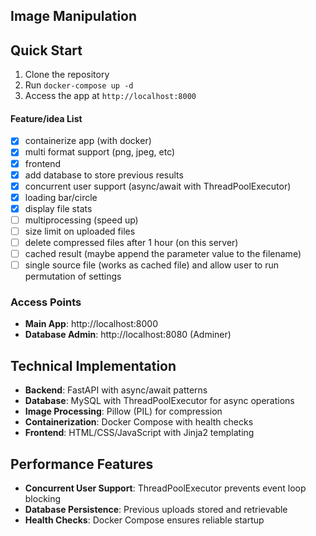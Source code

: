 ## Image Manipulation 
## Quick Start

1. Clone the repository
2. Run `docker-compose up -d`
3. Access the app at `http://localhost:8000`

#### Feature/idea List

- [X] containerize app (with docker)
- [X] multi format support (png, jpeg, etc)
- [X] frontend
- [X] add database to store previous results
- [X] concurrent user support (async/await with ThreadPoolExecutor)
- [X] loading bar/circle
- [X] display file stats
- [ ] multiprocessing (speed up)
- [ ] size limit on uploaded files
- [ ] delete compressed files after 1 hour (on this server)
- [ ] cached result (maybe append the parameter value to the filename)
- [ ] single source file (works as cached file) and allow user to run permutation of settings

### Access Points
- **Main App**: http://localhost:8000
- **Database Admin**: http://localhost:8080 (Adminer)

## Technical Implementation

- **Backend**: FastAPI with async/await patterns
- **Database**: MySQL with ThreadPoolExecutor for async operations
- **Image Processing**: Pillow (PIL) for compression
- **Containerization**: Docker Compose with health checks
- **Frontend**: HTML/CSS/JavaScript with Jinja2 templating

## Performance Features

- **Concurrent User Support**: ThreadPoolExecutor prevents event loop blocking
- **Database Persistence**: Previous uploads stored and retrievable
- **Health Checks**: Docker Compose ensures reliable startup